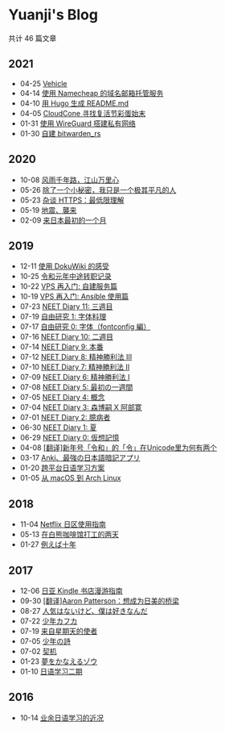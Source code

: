 # Yuanji's Blog

共计 46 篇文章
## 2021
- 04-25 [Vehicle](content/post/Vehicle/index.md)
- 04-14 [使用 Namecheap 的域名邮箱托管服务](content/post/使用Namecheap的域名邮箱托管服务/index.md)
- 04-10 [用 Hugo 生成 README.md](content/post/用Hugo生成README.md/index.md)
- 04-05 [CloudCone 寻找复活节彩蛋始末](content/post/CloudCone%20寻找复活节彩蛋始末/index.md)
- 01-31 [使用 WireGuard 搭建私有网络](content/post/使用%20WireGuard%20搭建私有网络.md)
- 01-30 [自建 bitwarden_rs](content/post/自建%20bitwarden_rs.md)
## 2020
- 10-08 [风雨千年路，江山万里心](content/post/风雨千年路，江山万里心.md)
- 05-26 [除了一个小秘密，我只是一个极其平凡的人](content/post/除了一个小秘密，我只是一个极其平凡的人.md)
- 05-23 [杂谈 HTTPS：最低限理解](content/post/杂谈%20HTTPS：最低限理解.md)
- 05-19 [地震、襲来](content/post/地震、襲来.md)
- 02-09 [来日本最初的一个月](content/post/来日本最初的一个月.md)
## 2019
- 12-11 [使用 DokuWiki 的感受](content/post/使用DokuWiki的感受.md)
- 10-25 [令和元年中途转职记录](content/post/令和元年中途转职记录.md)
- 10-22 [VPS 再入门: 自建服务篇](content/post/VPS%20再入门:%20自建服务篇/index.md)
- 10-19 [VPS 再入门: Ansible 使用篇](content/post/VPS%20再入门:%20Ansible%20使用篇/index.md)
- 07-23 [NEET Diary 11: 三週目](content/post/NEET%20Diary%2011:%20三週目.md)
- 07-19 [自由研究 1: 字体料理](content/post/自由研究%201:%20字体料理/index.md)
- 07-17 [自由研究 0: 字体（fontconfig 編）](content/post/自由研究%200:%20字体（fontconfig%20編）/index.md)
- 07-16 [NEET Diary 10: 二週目](content/post/NEET%20Diary%2010:%20二週目.md)
- 07-14 [NEET Diary 9: 本番](content/post/NEET%20Diary%209:%20本番.md)
- 07-12 [NEET Diary 8: 精神勝利法 Ⅲ](content/post/NEET%20Diary%208:%20精神勝利法%20Ⅲ.md)
- 07-10 [NEET Diary 7: 精神勝利法 Ⅱ](content/post/NEET%20Diary%207:%20精神勝利法%20Ⅱ.md)
- 07-09 [NEET Diary 6: 精神勝利法 Ⅰ](content/post/NEET%20Diary%206:%20精神勝利法%20Ⅰ.md)
- 07-08 [NEET Diary 5: 最初の一週間](content/post/NEET%20Diary%205:%20最初の一週間.md)
- 07-05 [NEET Diary 4: 概念](content/post/NEET%20Diary%204:%20概念.md)
- 07-04 [NEET Diary 3: 森博嗣 X 阿部寛](content/post/NEET%20Diary%203:%20森博嗣%20X%20阿部寛.md)
- 07-01 [NEET Diary 2: 臆病者](content/post/NEET%20Diary%202:%20臆病者.md)
- 06-30 [NEET Diary 1: 夏](content/post/NEET%20Diary%201:%20夏.md)
- 06-29 [NEET Diary 0: 仮想記憶](content/post/NEET%20Diary%200:%20仮想記憶.md)
- 04-08 [[翻译]新年号「令和」的「令」在Unicode里为何有两个](content/post/[翻译]新年号「令和」的「令」在Unicode里为何有两个/index.md)
- 03-17 [Anki、最強の日本語暗記アプリ](content/post/Anki、最強の日本語暗記アプリ/index.md)
- 01-20 [跨平台日语学习方案](content/post/跨平台日语学习方案/index.md)
- 01-05 [从 macOS 到 Arch Linux](content/post/从macOS到ArchLinux/index.md)
## 2018
- 11-04 [Netflix 日区使用指南](content/post/Netflix日区使用指南/index.md)
- 05-13 [在白熊咖啡馆打工的两天](content/post/在白熊咖啡馆打工的两天/index.md)
- 01-27 [例えば十年](content/post/例えば十年.md)
## 2017
- 12-06 [日亚 Kindle 书店漫游指南](content/post/日亚Kindle书店漫游指南.md)
- 09-30 [[翻译]Aaron Patterson：想成为日美的桥梁](content/post/[翻译]Aaron_Patterson：想成为日美的桥梁.md)
- 08-27 [人気はないけど、僕は好きなんだ](content/post/人気はないけど、僕は好きなんだ.md)
- 07-22 [少年カフカ](content/post/少年カフカ.md)
- 07-19 [来自星期天的使者](content/post/来自星期天的使者.md)
- 07-05 [少年の詩](content/post/少年の詩.md)
- 07-02 [契机](content/post/契机.md)
- 01-23 [夢をかなえるゾウ](content/post/夢をかなえるゾウ.md)
- 01-10 [日语学习二期](content/post/日语学习二期.md)
## 2016
- 10-14 [业余日语学习的近况](content/post/业余日语学习的近况.md)
